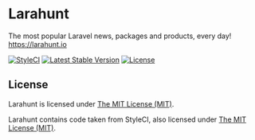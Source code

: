 Larahunt
========

The most popular Laravel news, packages and products, every day! https://larahunt.io

[![StyleCI](https://styleci.io/repos/31668097/shield?style=flat)](https://styleci.io/repos/31668097)
[![Latest Stable Version](http://img.shields.io/packagist/v/larahunt/larahunt.svg?style=flat)](https://packagist.org/packages/larahunt/larahunt)
[![License](https://img.shields.io/packagist/l/larahunt/larahunt.svg?style=flat)](https://packagist.org/packages/larahunt/larahunt)

## License

Larahunt is licensed under [The MIT License (MIT)](LICENSE).

Larahunt contains code taken from StyleCI, also licensed under [The MIT License (MIT)](STYLECI).
